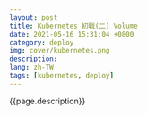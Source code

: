 ```yaml
---
layout: post
title: Kubernetes 初戰(二) Volume
date: 2021-05-16 15:31:04 +0800
category: deploy
img: cover/kubernetes.png
description:
lang: zh-TW
tags: [kubernetes, deploy]
---
```


{{page.description}}
